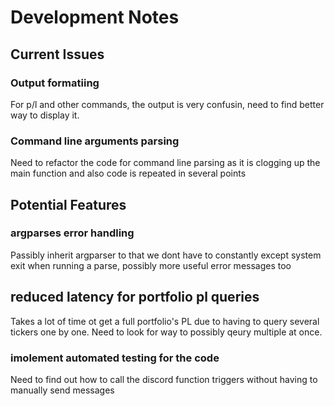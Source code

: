 # Development Notes

## Current Issues

### Output formatiing
For p/l and other commands, the output is very confusin, need to find better way to display it.

### Command line arguments parsing
Need to refactor the code for command line parsing as it is clogging up the main function and also code is repeated in several points


## Potential Features

### argparses error handling
Passibly inherit argparser to that we dont have to constantly except system exit when running a parse, possibly more useful error messages too

## reduced latency for portfolio pl queries
Takes a lot of time ot get a full portfolio's PL due to having to query several tickers one by one. Need to look for way to possibly qeury multiple at once.

### imolement automated testing for the code
Need to find out how to call the discord function triggers without having to manually send messages